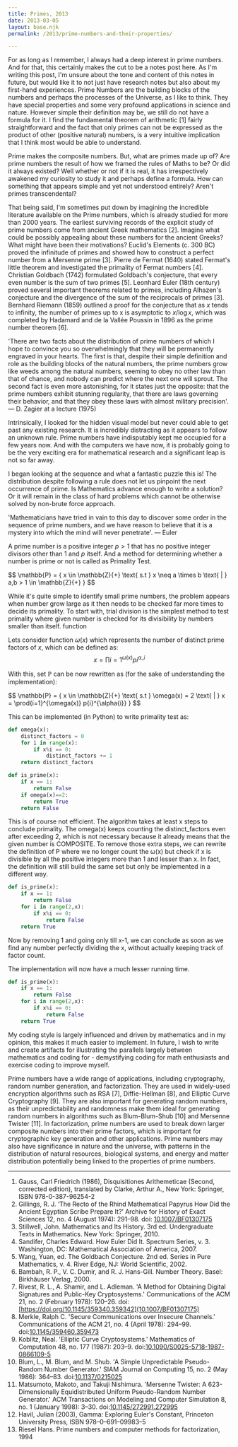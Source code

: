 ```yaml
---
title: Primes, 2013
date: 2013-03-05
layout: base.njk
permalink: /2013/prime-numbers-and-their-properties/

--- 
```


For as long as I remember, I always had a deep interest in prime numbers. And for that, this certainly makes the cut to be a notes post here. As I'm writing this post, I'm unsure about the tone and content of this notes in future, but would like it to not just have research notes but also about my first-hand experiences. Prime Numbers are the building blocks of the numbers and perhaps the processes of the Universe, as I like to think. They have special properties and some very profound applications in science and nature. However simple their definition may be, we still do not have a formula for it. I find the fundamental theorem of arithmetic [1] fairly straightforward and the fact that only primes can not be expressed as the product of other (positive natural) numbers, is a very intuitive implication that I think most would be able to understand.

Prime makes the composite numbers. But, what are primes made up of? Are prime numbers the result of how we framed the rules of Maths to be? Or did it always existed? Well whether or not if it is real, it has irrespectively awakened my curiosity to study it and perhaps define a formula. How can something that appears simple and yet not understood entirely? Aren't primes transcendental?

That being said, I'm sometimes put down by imagining the incredible literature available on the Prime numbers, which is already studied for more than 2000 years. The earliest surviving records of the explicit study of prime numbers come from ancient Greek mathematics [2]. Imagine what could be possibly appealing about these numbers for the ancient Greeks? What might have been their motivations? Euclid's Elements (c. 300 BC) proved the infinitude of primes and showed how to construct a perfect number from a Mersenne prime [3]. Pierre de Fermat (1640) stated Fermat's little theorem and investigated the primality of Fermat numbers [4]. Christian Goldbach (1742) formulated Goldbach's conjecture, that every even number is the sum of two primes [5]. Leonhard Euler (18th century) proved several important theorems related to primes, including Alhazen's conjecture and the divergence of the sum of the reciprocals of primes [3]. Bernhard Riemann (1859) outlined a proof for the conjecture that as $x$ tends to infinity, the number of primes up to x is asymptotic to $x/\log x$, which was completed by Hadamard and de la Vallée Poussin in 1896 as the prime number theorem [6].

'There are two facts about the distribution of prime numbers of which I hope to convince you so overwhelmingly that they will be permanently engraved in your hearts. The first is that, despite their simple definition and role as the building blocks of the natural numbers, the prime numbers grow like weeds among the natural numbers, seeming to obey no other law than that of chance, and nobody can predict where the next one will sprout. The second fact is even more astonishing, for it states just the opposite: that the prime numbers exhibit stunning regularity, that there are laws governing their behavior, and that they obey these laws with almost military precision'. — D. Zagier at a lecture (1975)

Intrinsically, I looked for the hidden visual model but never could able to get past any existing research. It is incredibly distracting as it appears to follow an unknown rule. Prime numbers have indisputably kept me occupied for a few years now. And with the computers we have now, it is probably going to be the very exciting era for mathematical research and a significant leap is not so far away.

I began looking at the sequence and what a fantastic puzzle this is! The distribution despite following a rule does not let us pinpoint the next occurrence of prime. Is Mathematics advance enough to write a solution? Or it will remain in the class of hard problems which cannot be otherwise solved by non-brute force approach.

'Mathematicians have tried in vain to this day to discover some order in the sequence of prime numbers, and we have reason to believe that it is a mystery into which the mind will never penetrate'. — Euler

A prime number is a positive integer $p>1$ that has no positive integer divisors other than $1$ and $p$ itself. And a method for determining whether a number is prime or not is called as Primality Test.

<p>
$$ \mathbb{P} = { x \in \mathbb{Z}{+} \text{ s.t } x \neq a \times b \text{ | } a,b > 1 \in \mathbb{Z}{+} } $$
</p>

While it's quite simple to identify small prime numbers, the problem appears when number grow large as it then needs to be checked far more times to decide its primality. To start with, trial division is the simplest method to test primality where given number is checked for its divisibility by numbers smaller than itself. function

Lets consider function $\omega(x)$ which represents the number of distinct prime factors of $x$, which can be defined as: $$ x = \prod{i=1}^{\omega(x)} p{i}^{\alpha\_{i}} $$

With this, set $\mathbb{P}$ can be now rewritten as (for the sake of understanding the implementation): 

<p>
$$
\mathbb{P} = { x \in \mathbb{Z}{+} \text{ s.t } \omega(x) = 2 \text{ | } x = \prod{i=1}^{\omega(x)} p{i}^{\alpha{i}} } $$
</p>

This can be implemented (in Python) to write primality test as:

```python
def omega(x):
    distinct_factors = 0
    for i in range(x):
        if x%i == 0:
            distinct_factors += 1
    return distinct_factors
```

```python
def is_prime(x):
    if x == 1:
        return False
    if omega(x)==2:
        return True
    return False
```

This is of course not efficient. The algorithm takes at least x steps to conclude primality. The omega(x) keeps counting the distinct\_factors even after exceeding 2, which is not necessary because it already means that the given number is COMPOSITE. To remove those extra steps, we can rewrite the definition of P where we no longer count the ω(x) but check if x is divisible by all the positive integers more than 1 and lesser than x. In fact, the definition will still build the same set but only be implemented in a different way.

```python
def is_prime(x):
    if x == 1:
        return False
    for i in range(2,x):
        if x%i == 0:
            return False
    return True
```

Now by removing 1 and going only till x-1, we can conclude as soon as we find any number perfectly dividing the x, without actually keeping track of factor count.

The implementation will now have a much lesser running time.

```python
def is_prime(x):
    if x == 1:
        return False
    for i in range(2,x):
        if x%i == 0:
            return False
    return True
```

My coding style is largely influenced and driven by mathematics and in my opinion, this makes it much easier to implement. In future, I wish to write and create artifacts for illustrating the parallels largely between mathematics and coding for - demystifying coding for math enthusiasts and exercise coding to improve myself.

Prime numbers have a wide range of applications, including cryptography, random number generation, and factorization. They are used in widely-used encryption algorithms such as RSA [7], Diffie-Hellman [8], and Elliptic Curve Cryptography [9]. They are also important for generating random numbers, as their unpredictability and randomness make them ideal for generating random numbers in algorithms such as Blum-Blum-Shub [10] and Mersenne Twister [11]. In factorization, prime numbers are used to break down larger composite numbers into their prime factors, which is important for cryptographic key generation and other applications. Prime numbers may also have significance in nature and the universe, with patterns in the distribution of natural resources, biological systems, and energy and matter distribution potentially being linked to the properties of prime numbers.

---

1. Gauss, Carl Friedrich (1986), Disquisitiones Arithemeticae (Second, corrected edition), translated by Clarke, Arthur A., New York: Springer, ISBN 978-0-387-96254-2
2. Gillings, R. J. ‘The Recto of the Rhind Mathematical Papyrus How Did the Ancient Egyptian Scribe Prepare It?’ Archive for History of Exact Sciences 12, no. 4 (August 1974): 291–98. doi: [10.1007/BF01307175](https://doi.org/10.1007/BF01307175)
3. Stillwell, John. Mathematics and Its History. 3rd ed. Undergraduate Texts in Mathematics. New York: Springer, 2010.
4. Sandifer, Charles Edward. How Euler Did It. Spectrum Series, v. 3. Washington, DC: Mathematical Association of America, 2007.
5. Wang, Yuan, ed. The Goldbach Conjecture. 2nd ed. Series in Pure Mathematics, v. 4. River Edge, NJ: World Scientific, 2002.
6. Bambah, R. P., V. C. Dumir, and R. J. Hans-Gill. Number Theory. Basel: Birkhäuser Verlag, 2000.
7. Rivest, R. L., A. Shamir, and L. Adleman. 'A Method for Obtaining Digital Signatures and Public-Key Cryptosystems.' Communications of the ACM 21, no. 2 (February 1978): 120–26. doi:[https://doi.org/10.1145/359340.359342](10.1007/BF01307175)
8. Merkle, Ralph C. 'Secure Communications over Insecure Channels.' Communications of the ACM 21, no. 4 (April 1978): 294–99. doi:[10.1145/359460.359473](https://doi.org/10.1145/359460.359473)
9. Koblitz, Neal. 'Elliptic Curve Cryptosystems.' Mathematics of Computation 48, no. 177 (1987): 203–9. doi:[10.1090/S0025-5718-1987-0866109-5](https://doi.org/10.1090/S0025-5718-1987-0866109-5)
10. Blum, L., M. Blum, and M. Shub. 'A Simple Unpredictable Pseudo-Random Number Generator.' SIAM Journal on Computing 15, no. 2 (May 1986): 364–83. doi:[10.1137/0215025](https://doi.org/10.1137/0215025)
11. Matsumoto, Makoto, and Takuji Nishimura. 'Mersenne Twister: A 623-Dimensionally Equidistributed Uniform Pseudo-Random Number Generator.' ACM Transactions on Modeling and Computer Simulation 8, no. 1 (January 1998): 3–30. doi:[10.1145/272991.272995](https://doi.org/10.1145/272991.272995)
12. Havil, Julian (2003), Gamma: Exploring Euler's Constant, Princeton University Press, ISBN 978–0–691–09983–5
13. Riesel Hans. Prime numbers and computer methods for factorization, 1994